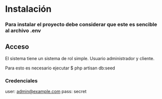 # Instalación

### Para instalar el proyecto debe considerar que este es sencible al archivo .env


## Acceso
El sistema tiene un sistema de rol simple. Usuario administrador y cliente.

Para esto es necesario ejecutar $ php artisan db:seed

### Credenciales
user: admin@example.com
pass: secret
